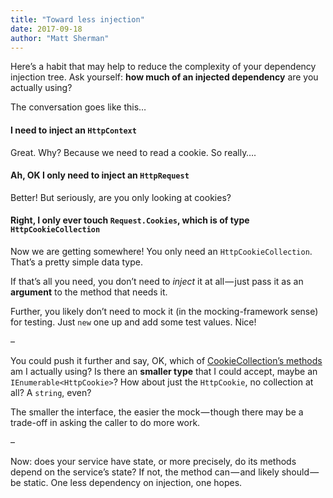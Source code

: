 ```yaml
---
title: "Toward less injection"
date: 2017-09-18
author: "Matt Sherman"
---
```


Here’s a habit that may help to reduce the complexity of your dependency injection tree. Ask yourself: **how much of an injected dependency** are you actually using?

The conversation goes like this…

#### I need to inject an `HttpContext`

Great. Why? Because we need to read a cookie. So really….

#### Ah, OK I only need to inject an `HttpRequest`

Better! But seriously, are you only looking at cookies?

#### Right, I only ever touch `Request.Cookies`, which is of type `HttpCookieCollection`

Now we are getting somewhere! You only need an `HttpCookieCollection`. That’s a pretty simple data type.

If that’s all you need, you don’t need to _inject_ it at all — just pass it as an **argument** to the method that needs it.

Further, you likely don’t need to mock it (in the mocking-framework sense) for testing. Just `new` one up and add some test values. Nice!

–

You could push it further and say, OK, which of [CookieCollection’s methods](https://msdn.microsoft.com/en-us/library/system.web.httpcookiecollection%28v=vs.110%29.aspx) am I actually using? Is there an **smaller type** that I could accept, maybe an `IEnumerable<HttpCookie>`? How about just the `HttpCookie`, no collection at all? A `string`, even?

The smaller the interface, the easier the mock — though there may be a trade-off in asking the caller to do more work.

–

Now: does your service have state, or more precisely, do its methods depend on the service’s state? If not, the method can — and likely should — be static. One less dependency on injection, one hopes.
